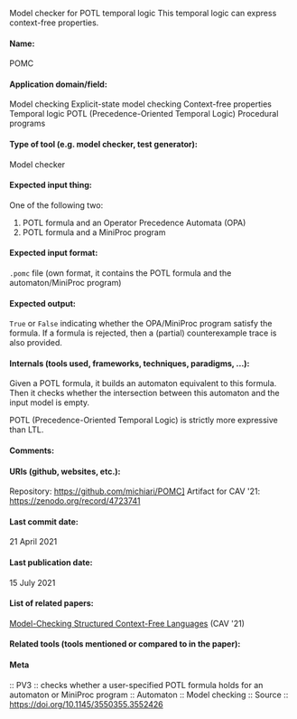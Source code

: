 Model checker for POTL temporal logic
This temporal logic can express context-free properties.

#### Name:
POMC

#### Application domain/field:
Model checking
Explicit-state model checking
Context-free properties
Temporal logic
POTL (Precedence-Oriented Temporal Logic)
Procedural programs

#### Type of tool (e.g. model checker, test generator):
Model checker

#### Expected input thing:
One of the following two:
1. POTL formula and an Operator Precedence Automata (OPA)
2. POTL formula and a MiniProc program

#### Expected input format:
`.pomc` file (own format, it contains the POTL formula and the automaton/MiniProc program)

#### Expected output:
`True` or `False` indicating whether the OPA/MiniProc program satisfy the formula.
If a formula is rejected, then a (partial) counterexample trace is also provided.

#### Internals (tools used, frameworks, techniques, paradigms, ...):
Given a POTL formula, it builds an automaton equivalent to this formula. Then it checks whether the intersection between this automaton and the input model is empty.

POTL (Precedence-Oriented Temporal Logic) is strictly more expressive than LTL. 

#### Comments:

#### URIs (github, websites, etc.):
Repository: https://github.com/michiari/POMC]
Artifact for CAV '21: https://zenodo.org/record/4723741

#### Last commit date:
21 April 2021

#### Last publication date:
15 July 2021

#### List of related papers:
[Model-Checking Structured Context-Free Languages](https://doi.org/10.1007/978-3-030-81688-9_18) (CAV '21)

#### Related tools (tools mentioned or compared to in the paper):

#### Meta
:: PV3 :: checks whether a user-specified POTL formula holds for an automaton or MiniProc program
:: Automaton
:: Model checking
:: Source :: https://doi.org/10.1145/3550355.3552426

